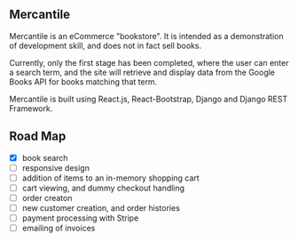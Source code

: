 ## Mercantile

Mercantile is an eCommerce "bookstore". It is intended as a demonstration of development skill, and does not in fact sell books.

Currently, only the first stage has been completed, where the user can enter a search term, and the site will
retrieve and display data from the Google Books API for books matching that term.

Mercantile is built using React.js, React-Bootstrap, Django and Django REST Framework. 

## Road Map

- [X] book search
- [ ] responsive design
- [ ] addition of items to an in-memory shopping cart 
- [ ] cart viewing, and dummy checkout handling
- [ ] order creaton  
- [ ] new customer creation, and order histories
- [ ] payment processing with Stripe
- [ ] emailing of invoices